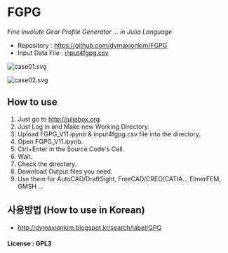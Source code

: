 # FGPG
_Fine Involute Gear Profile Generator ... in Julia Language_

* Repository : <https://github.com/dymaxionkim/FGPG>
* Input Data File : [input4fgpg.csv](https://github.com/dymaxionkim/FGPG/blob/master/input4fgpg.csv)

![case01.svg](http://1.bp.blogspot.com/-F_kEDwR4niE/VW8n2-qTsiI/AAAAAAAAcJA/iV22T-clb6U/s640/20150603_006.png)

![case02.svg](http://1.bp.blogspot.com/-r8eonu7ySqY/VW8n2peQToI/AAAAAAAAcI8/wmAs91TuN6g/s640/20150603_005.png)


## How to use
1. Just go to http://juliabox.org
2. Just Log in and Make new Working Directory.
3. Upload FGPG_V11.ipynb & input4fgpg.csv file into the directory.
4. Open FGPG_V11.ipynb.
5. Ctrl+Enter in the Source Code's Cell.
6. Wait.
7. Check the directory.
8. Download Output files you need.
9. Use them for AutoCAD/DraftSight, FreeCAD/CREO/CATIA.., ElmerFEM, GMSH ...

## 사용방법 (How to use in Korean)
* <http://dymaxionkim.blogspot.kr/search/label/GPG>

#### License : GPL3


